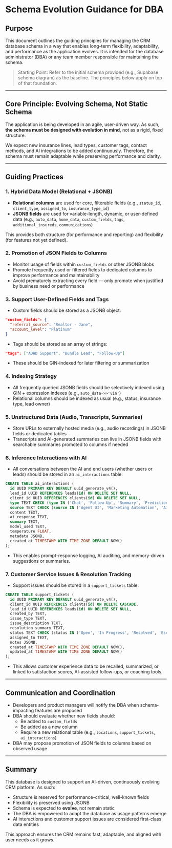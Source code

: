 # Schema Evolution Guidance for DBA

## Purpose
This document outlines the guiding principles for managing the CRM database schema in a way that enables long-term flexibility, adaptability, and performance as the application evolves. It is intended for the database administrator (DBA) or any team member responsible for maintaining the schema.

> Starting Point: Refer to the initial schema provided (e.g., Supabase schema diagram) as the baseline. The principles below apply on top of that foundation.

---

## Core Principle: **Evolving Schema, Not Static Schema**

The application is being developed in an agile, user-driven way. As such, **the schema must be designed with evolution in mind**, not as a rigid, fixed structure.

We expect new insurance lines, lead types, customer tags, contact methods, and AI integrations to be added continuously. Therefore, the schema must remain adaptable while preserving performance and clarity.

---

## Guiding Practices

### 1. **Hybrid Data Model (Relational + JSONB)**
- **Relational columns** are used for core, filterable fields (e.g., `status_id`, `client_type`, `assigned_to`, `insurance_type_id`)
- **JSONB fields** are used for variable-length, dynamic, or user-defined data (e.g., `auto_data`, `home_data`, `custom_fields`, `tags`, `additional_insureds`, `communications`)

This provides both structure (for performance and reporting) and flexibility (for features not yet defined).

### 2. **Promotion of JSON Fields to Columns**
- Monitor usage of fields within `custom_fields` or other JSONB blobs
- Promote frequently used or filtered fields to dedicated columns to improve performance and maintainability
- Avoid prematurely extracting every field — only promote when justified by business need or performance

### 3. **Support User-Defined Fields and Tags**
- Custom fields should be stored as a JSONB object:
```json
"custom_fields": {
  "referral_source": "Realtor - Jane",
  "account_level": "Platinum"
}
```
- Tags should be stored as an array of strings:
```json
"tags": ["ADHD Support", "Bundle Lead", "Follow-Up"]
```
- These should be GIN-indexed for later filtering or summarization

### 4. **Indexing Strategy**
- All frequently queried JSONB fields should be selectively indexed using GIN + expression indexes (e.g., `auto_data->>'vin'`)
- Relational columns should be indexed as usual (e.g., status, insurance type, lead owner)

### 5. **Unstructured Data (Audio, Transcripts, Summaries)**
- Store URLs to externally hosted media (e.g., audio recordings) in JSONB fields or dedicated tables
- Transcripts and AI-generated summaries can live in JSONB fields with searchable summaries promoted to columns if needed

### 6. **Inference Interactions with AI**
- All conversations between the AI and end users (whether users or leads) should be stored in an `ai_interactions` table:
```sql
CREATE TABLE ai_interactions (
  id UUID PRIMARY KEY DEFAULT uuid_generate_v4(),
  lead_id UUID REFERENCES leads(id) ON DELETE SET NULL,
  client_id UUID REFERENCES clients(id) ON DELETE SET NULL,
  type TEXT CHECK (type IN ('Chat', 'Follow-Up', 'Summary', 'Prediction', 'PromptResponse')),
  source TEXT CHECK (source IN ('Agent UI', 'Marketing Automation', 'AI Assistant', 'Backend Middleware')),
  content TEXT,
  ai_response TEXT,
  summary TEXT,
  model_used TEXT,
  temperature FLOAT,
  metadata JSONB,
  created_at TIMESTAMP WITH TIME ZONE DEFAULT NOW()
);
```
- This enables prompt-response logging, AI auditing, and memory-driven suggestions or summaries.

### 7. **Customer Service Issues & Resolution Tracking**
- Support issues should be stored in a `support_tickets` table:
```sql
CREATE TABLE support_tickets (
  id UUID PRIMARY KEY DEFAULT uuid_generate_v4(),
  client_id UUID REFERENCES clients(id) ON DELETE CASCADE,
  lead_id UUID REFERENCES leads(id) ON DELETE SET NULL,
  created_by TEXT,
  issue_type TEXT,
  issue_description TEXT,
  resolution_summary TEXT,
  status TEXT CHECK (status IN ('Open', 'In Progress', 'Resolved', 'Escalated')),
  assigned_to TEXT,
  notes JSONB,
  created_at TIMESTAMP WITH TIME ZONE DEFAULT NOW(),
  updated_at TIMESTAMP WITH TIME ZONE DEFAULT NOW()
);
```
- This allows customer experience data to be recalled, summarized, or linked to satisfaction scores, AI-assisted follow-ups, or coaching tools.

---

## Communication and Coordination
- Developers and product managers will notify the DBA when schema-impacting features are proposed
- DBA should evaluate whether new fields should:
  - Be added to `custom_fields`
  - Be added as a new column
  - Require a new relational table (e.g., `locations`, `support_tickets`, `ai_interactions`)
- DBA may propose promotion of JSON fields to columns based on observed usage

---

## Summary
This database is designed to support an AI-driven, continuously evolving CRM platform. As such:
- Structure is reserved for performance-critical, well-known fields
- Flexibility is preserved using JSONB
- Schema is expected to **evolve**, not remain static
- The DBA is empowered to adapt the database as usage patterns emerge
- AI interactions and customer support issues are considered first-class data entities

This approach ensures the CRM remains fast, adaptable, and aligned with user needs as it grows.

